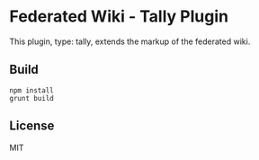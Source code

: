 # Federated Wiki - Tally Plugin

This plugin, type: tally, extends the markup of the federated wiki.

## Build

    npm install
    grunt build

## License

MIT


